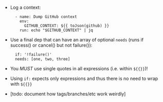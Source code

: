 * Log a context:
    ```
      - name: Dump GitHub context
        env:
          GITHUB_CONTEXT: ${{ toJson(github) }}
        run: echo "$GITHUB_CONTEXT" | jq
    ```

* Use a final dep that can have an array of optional `needs` (runs if success() or cancel() but not failure()):
    ```
      if: '!failure()'
      needs: [one, two, three]
    ```

* You _MUST_ use single quotes in all expressions (i.e. within `${{}}`)!

* Using `if:` expects only expressions and thus there is no need to wrap with `${{}}`

* [todo: document how tags/branches/etc work weirdly]

